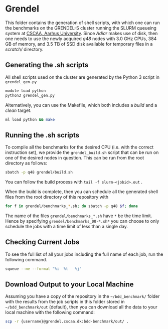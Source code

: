 # Grendel
This folder contains the generation of shell scripts, with which one can run the
benchmarks on the GRENDEL-S cluster running the SLURM queueing system at [CSCAA,
Aarhus University](http://www.cscaa.dk/). Since _Adiar_ makes use of disk, then
one needs to use the newly acquired _q48_ nodes with 3.0 GHz CPUs, 384 GB of
memory, and 3.5 TB of SSD disk available for temporary files in a _scratch/_
directory.

## Generating the .sh scripts

All shell scripts used on the cluster are generated by the Python 3 script in
`grendel_gen.py`

```bash
module load python
python3 grendel_gen.py
```

Alternatively, you can use the Makefile, which both includes a _build_ and a
_clean_ target.

```bash
ml load python && make
```

## Running the .sh scripts

To compile all the benchmarks for the desired CPU (i.e. with the correct
instruction set), we provide the `grendel_build.sh` script that can be run on
one of the desired nodes in question. This can be run from the root directory as
follows:

```bash
sbatch -p q48 grendel/build.sh
```

You can follow the build process with `tail -f slurm-<jobid>.out` .

When the build is complete, then you can schedule all the generated shell files
from the root directory of this repository with

```bash
for f in grendel/benchmarks_*.sh; do sbatch -p q48 $f; done
```

The name of the files `grendel/benchmarks_*.sh` have `*` be the time limit.
Hence by specifying `grendel/benchmarks_00-*.sh*` you can choose to only
schedule the jobs with a time limit of less than a single day.

## Checking Current Jobs

To see the full list of all your jobs including the full name of each job, run
the following command.

```bash
squeue --me --format "%i  %t   %j"
```

## Download Output to your Local Machine

Assuming you have a copy of the repository in the `~/bdd_benchmark/` folder with the results from the job scripts in this folder stored in `~/bdd_benchmark/out` (default), then you can download all the data to your local machine with the following command:

```bash
scp -r {username}@grendel.cscaa.dk:bdd-benchmark/out/ .
```
